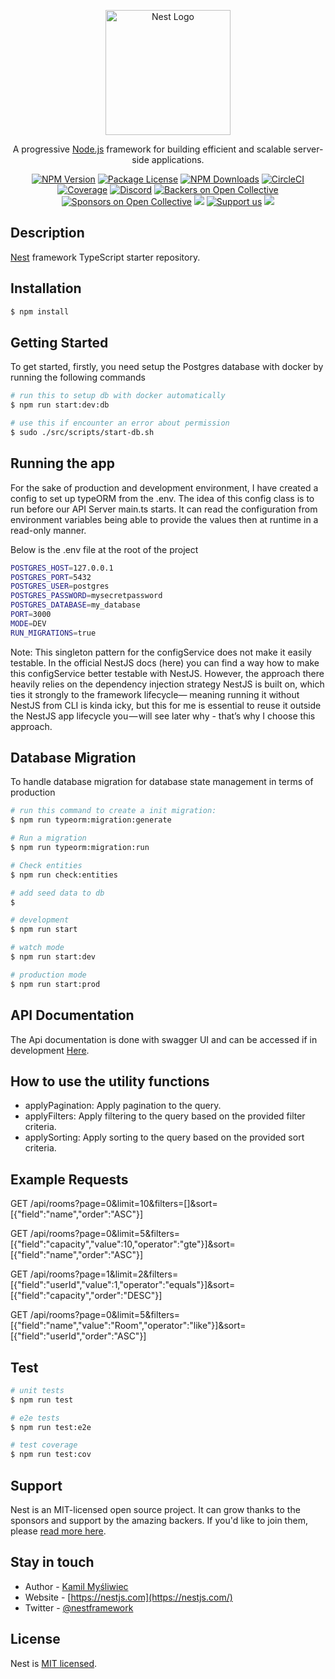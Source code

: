   <p align="center">
  <a href="http://nestjs.com/" target="blank"><img src="https://nestjs.com/img/logo-small.svg" width="200" alt="Nest Logo" /></a>
</p>

[circleci-image]: https://img.shields.io/circleci/build/github/nestjs/nest/master?token=abc123def456
[circleci-url]: https://circleci.com/gh/nestjs/nest

  <p align="center">A progressive <a href="http://nodejs.org" target="_blank">Node.js</a> framework for building efficient and scalable server-side applications.</p>
    <p align="center">
<a href="https://www.npmjs.com/~nestjscore" target="_blank"><img src="https://img.shields.io/npm/v/@nestjs/core.svg" alt="NPM Version" /></a>
<a href="https://www.npmjs.com/~nestjscore" target="_blank"><img src="https://img.shields.io/npm/l/@nestjs/core.svg" alt="Package License" /></a>
<a href="https://www.npmjs.com/~nestjscore" target="_blank"><img src="https://img.shields.io/npm/dm/@nestjs/common.svg" alt="NPM Downloads" /></a>
<a href="https://circleci.com/gh/nestjs/nest" target="_blank"><img src="https://img.shields.io/circleci/build/github/nestjs/nest/master" alt="CircleCI" /></a>
<a href="https://coveralls.io/github/nestjs/nest?branch=master" target="_blank"><img src="https://coveralls.io/repos/github/nestjs/nest/badge.svg?branch=master#9" alt="Coverage" /></a>
<a href="https://discord.gg/G7Qnnhy" target="_blank"><img src="https://img.shields.io/badge/discord-online-brightgreen.svg" alt="Discord"/></a>
<a href="https://opencollective.com/nest#backer" target="_blank"><img src="https://opencollective.com/nest/backers/badge.svg" alt="Backers on Open Collective" /></a>
<a href="https://opencollective.com/nest#sponsor" target="_blank"><img src="https://opencollective.com/nest/sponsors/badge.svg" alt="Sponsors on Open Collective" /></a>
  <a href="https://paypal.me/kamilmysliwiec" target="_blank"><img src="https://img.shields.io/badge/Donate-PayPal-ff3f59.svg"/></a>
    <a href="https://opencollective.com/nest#sponsor"  target="_blank"><img src="https://img.shields.io/badge/Support%20us-Open%20Collective-41B883.svg" alt="Support us"></a>
  <a href="https://twitter.com/nestframework" target="_blank"><img src="https://img.shields.io/twitter/follow/nestframework.svg?style=social&label=Follow"></a>
</p>
  <!--[![Backers on Open Collective](https://opencollective.com/nest/backers/badge.svg)](https://opencollective.com/nest#backer)
  [![Sponsors on Open Collective](https://opencollective.com/nest/sponsors/badge.svg)](https://opencollective.com/nest#sponsor)-->

## Description

[Nest](https://github.com/nestjs/nest) framework TypeScript starter repository.

## Installation

```bash
$ npm install
```

## Getting Started
To get started, firstly, you need setup the Postgres database with docker by running the following commands

```bash
# run this to setup db with docker automatically
$ npm run start:dev:db

# use this if encounter an error about permission
$ sudo ./src/scripts/start-db.sh
```

## Running the app
For the sake of production and development environment, I have created a config to set up typeORM from the .env. The idea of this config class is to run before our API Server main.ts starts. It can read the configuration from environment variables being able to provide the values then at runtime in a read-only manner.

Below is the .env file at the root of the project
```bash
POSTGRES_HOST=127.0.0.1
POSTGRES_PORT=5432
POSTGRES_USER=postgres
POSTGRES_PASSWORD=mysecretpassword
POSTGRES_DATABASE=my_database
PORT=3000
MODE=DEV
RUN_MIGRATIONS=true
```
Note: This singleton pattern for the configService does not make it easily testable. In the official NestJS docs (here) you can find a way how to make this configService better testable with NestJS. However, the approach there heavily relies on the dependency injection strategy NestJS is built on, which ties it strongly to the framework lifecycle— meaning running it without NestJS from CLI is kinda icky, but this for me is essential to reuse it outside the NestJS app lifecycle you — will see later why - that’s why I choose this approach.

## Database Migration
To handle database migration for database state management in terms of production

```bash
# run this command to create a init migration:
$ npm run typeorm:migration:generate

# Run a migration
$ npm run typeorm:migration:run

# Check entities
$ npm run check:entities

# add seed data to db
$ 

```

```bash
# development
$ npm run start

# watch mode
$ npm run start:dev

# production mode
$ npm run start:prod
```
## API Documentation
The Api documentation is done with swagger UI and can be accessed if in development [Here](https://localhost:3000/docs). 

## How to use the utility functions
* applyPagination: Apply pagination to the query.
* applyFilters: Apply filtering to the query based on the provided filter criteria.
* applySorting: Apply sorting to the query based on the provided sort criteria.

## Example Requests
GET /api/rooms?page=0&limit=10&filters=[]&sort=[{"field":"name","order":"ASC"}]

GET /api/rooms?page=0&limit=5&filters=[{"field":"capacity","value":10,"operator":"gte"}]&sort=[{"field":"name","order":"ASC"}]

GET /api/rooms?page=1&limit=2&filters=[{"field":"userId","value":1,"operator":"equals"}]&sort=[{"field":"capacity","order":"DESC"}]

GET /api/rooms?page=0&limit=5&filters=[{"field":"name","value":"Room","operator":"like"}]&sort=[{"field":"userId","order":"ASC"}]

## Test

```bash
# unit tests
$ npm run test

# e2e tests
$ npm run test:e2e

# test coverage
$ npm run test:cov
```

## Support

Nest is an MIT-licensed open source project. It can grow thanks to the sponsors and support by the amazing backers. If you'd like to join them, please [read more here](https://docs.nestjs.com/support).

## Stay in touch

- Author - [Kamil Myśliwiec](https://kamilmysliwiec.com)
- Website - [https://nestjs.com](https://nestjs.com/)
- Twitter - [@nestframework](https://twitter.com/nestframework)

## License

Nest is [MIT licensed](LICENSE).
